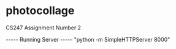 photocollage
============

CS247 Assignment Number 2

----- Running Server -----
"python -m SimpleHTTPServer 8000" 
